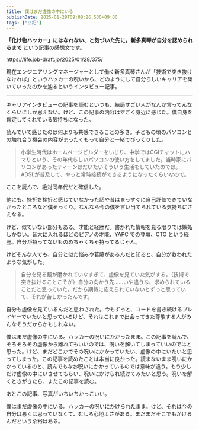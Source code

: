 ```yaml
---
title: 僕はまだ虚像の中にいる
publishDate: 2025-01-29T09:08:26.530+09:00
tags: ["日記"]
---
```


**「化け物ハッカー」にはなれない、と気づいた先に。新多真琴が自分を認められるまで** という記事の感想文です。

https://life.job-draft.jp/2025/01/28/375/

現在エンジニアリングマネージャーとして働く新多真琴さんが「技術で突き抜けなければ」というハッカーの呪いから、どのようにして自分らしいキャリアを築いていったのかを辿るというインタビュー記事。

---

キャリアインタビューの記事を読むといつも、結局すごい人がなんか言ってんなくらいにしか思えない。けど、この記事の内容はすごく身近に感じた。僕自身を肯定してくれている気持ちになった。

読んでいて感じたのは何よりも共感できることの多さ。子どもの頃のパソコンとの触れ合う機会の内容がまったくもって自分と一緒でびっくりした。

> 小学生時代はホームページビルダーをいじり、中学ではCGIチャットにハマりという、その年代らしいパソコンの使い方をしてました。当時家にパソコンがあったティーンはだいたいそういう生活をしていたのでは。ADSLが普及して、やっと常時接続ができるようになったくらいなので。

ここを読んで、絶対同年代だと確信した。

他にも、挫折を挫折と感じていなかった話や昔はまっすぐに自己評価できていなかったところなど僕そっくり。なんなら今の僕を言い当てられている気持ちにさえなる。

けど、似ていない部分もある。才能と経歴だ。書かれた情報を見る限りでは嫉妬しかない。音大に入れるほどのピアノの才能、YAPC での登壇、CTO という経歴。自分が持ってないものめちゃくちゃ持ってるじゃん。

けどそんな人でも、自分と似た悩みや葛藤があるんだと知ると、自分が救われたような気がした。

> 自分を見る鏡が磨かれていなすぎて、虚像を見ていた気がする。（技術で突き抜けることこそが）自分の向かう先……いや違うな、求められていることだと思っていた。だから期待に応えられていないとずっと思っていて、それが苦しかったんです。

自分も虚像を見ているんだと思わされた。今もずっと、コードを書き続けるプレイヤーでいたいと思っているけど、それはこれまで出会ってきた尊敬する人がみんなそうだからかもしれない。

僕はまだ虚像の中にいる。ハッカーの呪いにかかったまま。この記事を読んで、そろそろその虚像から離れてもいいのでは、呪いを解いてしまっていいのではと思った。けど、まだどこかでその呪いにかかっていたい、虚像の中にいたいと思ってしまった。この記事を読めたことは本当に良かった。読まないまま呪いにかかっているのと、読んでもなお呪いにかかっているのでは意味が違う。もう少しだけ虚像の中にいさせてもらい、呪いにかけられ続けてみたいと思う。呪いを解くときがきたら、またこの記事を読む。

あとこの記事、写真がいちいちかっこいい。

僕はまだ虚像の中にいる。ハッカーの呪いにかけられたまま。けど、それは今の自分は悪くは思っていなくて、むしろ心地よさがある。まだまだそこでもがけるんだという余裕はある。

<!-- 言語化能力、語彙力も憧れる。「虚像を追いかけている」「ハッカーの呪い」という言葉づかいは痺れる。
「ひとかどの」「押し並べて」のような使っている言葉にオリジナルを感じる。 -->
